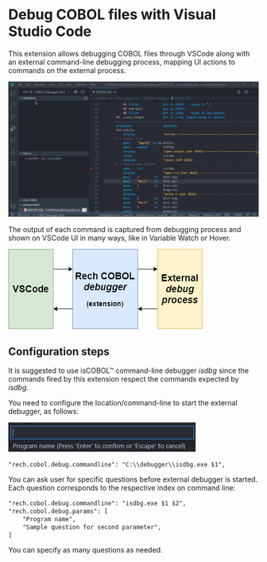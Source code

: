 # Debug COBOL files with Visual Studio Code

This extension allows debugging COBOL files through VSCode along with an external command-line debugging process, mapping UI actions to commands on the external process.

!['Debugger usage' Debugger usage](images/rech-cobol-debugger-usage.gif)

The output of each command is captured from debugging process and shown on VSCode UI in many ways, like in Variable Watch or Hover.

!['Extension architecture' Extension architecture](images/rech-cobol-debugger-diagram.png)

## Configuration steps

It is suggested to use isCOBOL™ command-line debugger _isdbg_ since the commands fired by this extension respect the commands expected by _isdbg_.

You need to configure the location/command-line to start the external debugger, as follows:

!['Input UI' Input UI](images/program-name-input.png)

    "rech.cobol.debug.commandline": "C:\\debugger\\isdbg.exe $1",

You can ask user for specific questions before external debugger is started. Each question corresponds to the respective index on command line:

    "rech.cobol.debug.commandline": "isdbg.exe $1 $2",
    "rech.cobol.debug.params": [
        "Program name",
        "Sample question for second parameter",
    ]

You can specify as many questions as needed.
